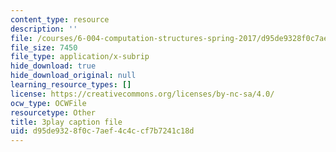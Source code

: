 ```yaml
---
content_type: resource
description: ''
file: /courses/6-004-computation-structures-spring-2017/d95de9328f0c7aef4c4ccf7b7241c18d_luHnuoDkAtU.srt
file_size: 7450
file_type: application/x-subrip
hide_download: true
hide_download_original: null
learning_resource_types: []
license: https://creativecommons.org/licenses/by-nc-sa/4.0/
ocw_type: OCWFile
resourcetype: Other
title: 3play caption file
uid: d95de932-8f0c-7aef-4c4c-cf7b7241c18d
---
```

